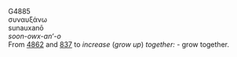<body>
  <p>G4885<br>  συναυξάνω  <br> sunauxanō  <br><i>soon-owx-an‘-o </i><br>From <a href="g4862.htm">4862</a> and <a href="g0837.htm">837</a>  to <i>increase</i> (<i>grow</i> <i>up</i>) <i>together:</i> - grow together.<br></p>
 </body>